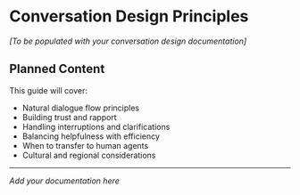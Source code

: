 # Conversation Design Principles

*[To be populated with your conversation design documentation]*

## Planned Content

This guide will cover:
- Natural dialogue flow principles
- Building trust and rapport
- Handling interruptions and clarifications
- Balancing helpfulness with efficiency
- When to transfer to human agents
- Cultural and regional considerations

---

*Add your documentation here*
